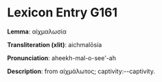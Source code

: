# Lexicon Entry G161

**Lemma**: αἰχμαλωσία

**Transliteration (xlit)**: aichmalōsía

**Pronunciation**: aheekh-mal-o-see'-ah

**Description**:
from αἰχμάλωτος; captivity:--captivity.
